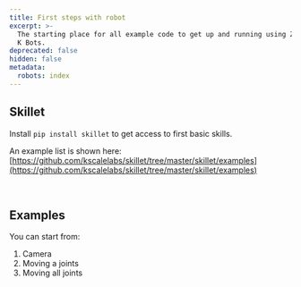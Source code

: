 ```yaml
---
title: First steps with robot
excerpt: >-
  The starting place for all example code to get up and running using Zeroth or
  K Bots. 
deprecated: false
hidden: false
metadata:
  robots: index
---
```

## Skillet

Install `pip install skillet` to get access to first basic skills.

An example list is shown here: [https://github.com/kscalelabs/skillet/tree/master/skillet/examples](https://github.com/kscalelabs/skillet/tree/master/skillet/examples)

<br />

## Examples

You can start from:

1. Camera
2. Moving a joints
3. Moving all joints